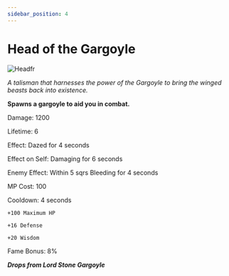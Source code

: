 ```yaml
---
sidebar_position: 4
---
```


# Head of the Gargoyle

![Headfr](https://vwiki.valorserver.com/api/item/picture/head%20of%20the%20gargoyle)

<i>A talisman that harnesses the power of the Gargoyle to bring the winged beasts back into existence.</i>

**Spawns a gargoyle to aid you in combat.**

Damage: 1200

Lifetime: 6

Effect: Dazed for 4 seconds

Effect on Self: Damaging for 6 seconds

Enemy Effect: Within 5 sqrs Bleeding for 4 seconds

MP Cost: 100

Cooldown: 4 seconds

    +100 Maximum HP
    
    +16 Defense
    
    +20 Wisdom

Fame Bonus: 8%

***Drops from Lord Stone Gargoyle***


